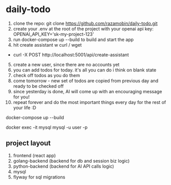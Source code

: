 # daily-todo

1. clone the repo: git clone https://github.com/razamobin/daily-todo.git
2. create your .env at the root of the project with your openai api key: OPENAI_API_KEY='sk-my-project-123'
3. run docker-compose up --build to build and start the app
4. hit create assistant w curl / wget
- curl -X POST http://localhost:5001/api/create-assistant
5. create a new user, since there are no accounts yet
6. you can add todos for today. it's all you can do i think on blank state
7. check off todos as you do them
8. come tomorrow - new set of todos are copied from previous day and ready to be checked off
9. since yesterday is done, AI will come up with an encouraging message for you!
10. repeat forever and do the most important things every day for the rest of your life :D

docker-compose up --build

docker exec -it mysql mysql -u user -p

## project layout
1. frontend (react app)
2. golang-backend (backend for db and session biz logic)
3. python-backend (backend for AI API calls logic)
4. mysql
5. flyway for sql migrations
